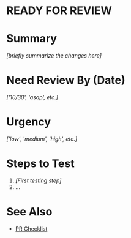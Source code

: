 # READY FOR REVIEW

# Summary
_[briefly summarize the changes here]_

# Need Review By (Date)
_['10/30', 'asap', etc.]_

# Urgency
_['low', 'medium', 'high', etc.]_

# Steps to Test
1. _[First testing step]_
2. ...

# See Also
- [PR Checklist](https://gist.github.com/sherakama/0ba17601381e3adbe0cad566ad4d80a5)

